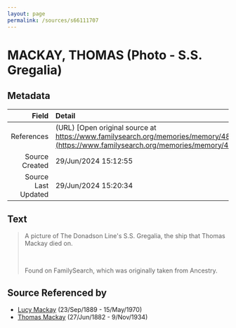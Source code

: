 ```yaml
---
layout: page
permalink: /sources/s66111707
---
```


# MACKAY, THOMAS (Photo - S.S. Gregalia)

## Metadata
Field | Detail
---:|:---
References | (URL) [Open original source at https://www.familysearch.org/memories/memory/48623574](https://www.familysearch.org/memories/memory/48623574)
Source Created | 29/Jun/2024 15:12:55
Source Last Updated | 29/Jun/2024 15:20:34

## Text

> A picture of The Donadson Line's S.S. Gregalia, the ship that Thomas Mackay died on.
>
> <br/>
>
> Found on FamilySearch, which was originally taken from Ancestry.
>

## Source Referenced by

* [Lucy Mackay](../people/@16587624@-lucy-mackay-b1889-9-23-d1970-5-15.md) (23/Sep/1889 - 15/May/1970)
* [Thomas Mackay](../people/@5045152@-thomas-mackay-b1882-6-27-d1934-11-9.md) (27/Jun/1882 - 9/Nov/1934)
